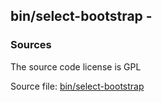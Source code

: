 ## bin/select-bootstrap -


### Sources
<a href="#sources"></a>
<!-- dev.mdmark  mdmark:MDSECTION  state:BEG_AUTO  param:Sources -->
The source code license is GPL

Source file: [bin/select-bootstrap](/bin/select-bootstrap)

<!-- dev.mdmark  mdmark:MDSECTION  state:END_AUTO  param:Sources -->

